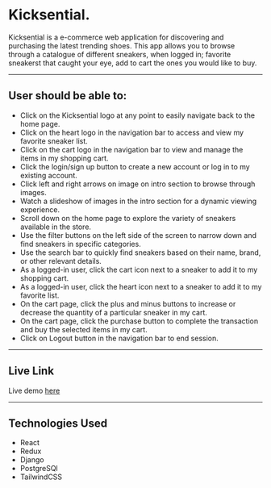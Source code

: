 # Kicksential.

Kicksential is a e-commerce web application for discovering and purchasing the latest trending shoes. This app allows you to browse through a catalogue of different sneakers, when logged in; favorite sneakerst that caught your eye, add to cart the ones you would like to buy.

---
## User should be able to:

- Click on the Kicksential logo at any point to easily navigate back to the home page.
- Click on the heart logo in the navigation bar to access and view my favorite sneaker list. 
- Click on the cart logo in the navigation bar to view and manage the items in my shopping cart. 
- Click the login/sign up button to create a new account or log in to my existing account. 
- Click left and right arrows on image on intro section to browse through images. 
- Watch a slideshow of images in the intro section for a dynamic viewing experience. 
- Scroll down on the home page to explore the variety of sneakers available in the store. 
- Use the filter buttons on the left side of the screen to narrow down and find sneakers in specific categories. 
- Use the search bar to quickly find sneakers based on their name, brand, or other relevant details. 
- As a logged-in user, click the cart icon next to a sneaker to add it to my shopping cart.
- As a logged-in user, click the heart icon next to a sneaker to add it to my favorite list. 
- On the cart page, click the plus and minus buttons to increase or decrease the quantity of a particular sneaker in my cart.
- On the cart page, click the purchase button to complete the transaction and buy the selected items in my cart.
- Click on Logout button in the navigation bar to end session.

---

## Live Link

Live demo [here](https://kicksential.vercel.app/)

---

## Technologies Used
- React
- Redux
- Django
- PostgreSQl
- TailwindCSS
